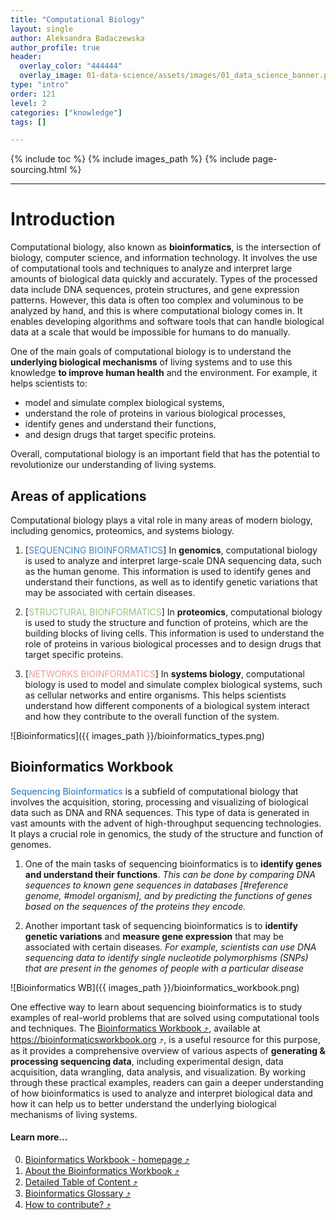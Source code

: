 ```yaml
---
title: "Computational Biology"
layout: single
author: Aleksandra Badaczewska
author_profile: true
header:
  overlay_color: "444444"
  overlay_image: 01-data-science/assets/images/01_data_science_banner.png
type: "intro"
order: 121
level: 2
categories: ["knowledge"]
tags: []

---
```


{% include toc %}
{% include images_path %}
{% include page-sourcing.html %}

---


# Introduction

Computational biology, also known as **bioinformatics**, is the intersection of biology, computer science, and information technology. It involves the use of computational tools and techniques to analyze and interpret large amounts of biological data quickly and accurately. Types of the processed data include DNA sequences, protein structures, and gene expression patterns. However, this data is often too complex and voluminous to be analyzed by hand, and this is where computational biology comes in. It enables developing algorithms and software tools that can handle biological data at a scale that would be impossible for humans to do manually.


One of the main goals of computational biology is to understand the **underlying biological mechanisms** of living systems and to use this knowledge **to improve human health** and the environment. For example, it helps scientists to:
* model and simulate complex biological systems,
* understand the role of proteins in various biological processes,
* identify genes and understand their functions,
* and design drugs that target specific proteins.

Overall, computational biology is an important field that has the potential to revolutionize our understanding of living systems.

## Areas of applications

Computational biology plays a vital role in many areas of modern biology, including genomics, proteomics, and systems biology.

1. [<span style="color: #3d85c6;">SEQUENCING BIOINFORMATICS</span>] In **genomics**, computational biology is used to analyze and interpret large-scale DNA sequencing data, such as the human genome. This information is used to identify genes and understand their functions, as well as to identify genetic variations that may be associated with certain diseases.

2. [<span style="color: #94c57d;">STRUCTURAL BIONFORMATICS</span>] In **proteomics**, computational biology is used to study the structure and function of proteins, which are the building blocks of living cells. This information is used to understand the role of proteins in various biological processes and to design drugs that target specific proteins.

3. [<span style="color: #eb9a9a;">NETWORKS BIOINFORMATICS</span>] In **systems biology**, computational biology is used to model and simulate complex biological systems, such as cellular networks and entire organisms. This helps scientists understand how different components of a biological system interact and how they contribute to the overall function of the system.

![Bioinformatics]({{ images_path }}/bioinformatics_types.png)


## Bioinformatics Workbook

<span style="color: #3d85c6; font-weight: 500;">Sequencing Bioinformatics</span> is a subfield of computational biology that involves the acquisition, storing, processing and visualizing of biological data such as DNA and RNA sequences. This type of data is generated in vast amounts with the advent of high-throughput sequencing technologies. It plays a crucial role in genomics, the study of the structure and function of genomes.

1. One of the main tasks of sequencing bioinformatics is to **identify genes and understand their functions**. *This can be done by comparing DNA sequences to known gene sequences in databases [#reference genome, #model organism], and by predicting the functions of genes based on the sequences of the proteins they encode.*

2. Another important task of sequencing bioinformatics is to **identify genetic variations** and **measure gene expression** that may be associated with certain diseases. *For example, scientists can use DNA sequencing data to identify single nucleotide polymorphisms (SNPs) that are present in the genomes of people with a particular disease*

![Bioinformatics WB]({{ images_path }}/bioinformatics_workbook.png)

One effective way to learn about sequencing bioinformatics is to study examples of real-world problems that are solved using computational tools and techniques. The <a href="https://bioinformaticsworkbook.org" target="_blank">Bioinformatics Workbook  ⤴</a>, available at <a href="https://bioinformaticsworkbook.org" target="_blank">https://bioinformaticsworkbook.org  ⤴</a>, is a useful resource for this purpose, as it provides a comprehensive overview of various aspects of **generating & processing sequencing data**, including experimental design, data acquisition, data wrangling, data analysis, and visualization. By working through these practical examples, readers can gain a deeper understanding of how bioinformatics is used to analyze and interpret biological data and how it can help us to better understand the underlying biological mechanisms of living systems.

#### Learn more...

0. <a href="https://bioinformaticsworkbook.org" target="_blank">Bioinformatics Workbook - homepage  ⤴</a>
1. <a href="https://bioinformaticsworkbook.org/about.html" target="_blank">About the Bioinformatics Workbook  ⤴</a>
2. <a href="https://bioinformaticsworkbook.org/list.html" target="_blank">Detailed Table of Content  ⤴</a>
3. <a href="https://bioinformaticsworkbook.org/glossary.html" target="_blank">Bioinformatics Glossary  ⤴</a>
4. <a href="https://bioinformaticsworkbook.org/Contributing.html" target="_blank">How to contribute?  ⤴</a>
